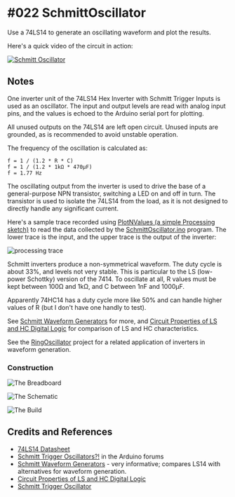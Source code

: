# #022 SchmittOscillator

Use a 74LS14 to generate an oscillating waveform and plot the results.

Here's a quick video of the circuit in action:

[![Schmitt Oscillator](https://img.youtube.com/vi/QV99ATHP2Xs/0.jpg)](https://www.youtube.com/watch?v=QV99ATHP2Xs)


## Notes

One inverter unit of the 74LS14 Hex Inverter with Schmitt Trigger Inputs is used as an oscillator.
The input and output levels are read with analog input pins, and the values is echoed to the Arduino serial port for plotting.

All unused outputs on the 74LS14 are left open circuit. Unused inputs are grounded, as is recommended to avoid unstable operation.

The frequency of the oscillation is calculated as:

    f = 1 / (1.2 * R * C)
    f = 1 / (1.2 * 1kΩ * 470µF)
    f = 1.77 Hz

The oscillating output from the inverter is used to drive the base of a general-purpose NPN transistor, switching a LED on and off in turn.
The transistor is used to isolate the 74LS14 from the load, as it is not designed to directly handle any significant current.

Here's a sample trace recorded using [PlotNValues (a simple Processing sketch)](../../processing/PlotNValues) to
read the data collected by the [SchmittOscillator.ino](./SchmittOscillator.ino) program.
The lower trace is the input, and the upper trace is the output of the inverter:

![processing trace](./assets/processing_trace.png?raw=true)

Schmitt inverters produce a non-symmetrical waveform. The duty cycle is about 33%, and levels not very stable.
This is particular to the LS (low-power Schottky) version of the 7414.
To oscillate at all, R values must be kept between 100Ω and 1kΩ, and C between 1nF and 1000µF.

Apparently 74HC14 has a duty cycle more like 50% and can handle higher values of R (but I don't have one handly to test).

See [Schmitt Waveform Generators](http://www.electronics-tutorials.ws/waveforms/generators.html) for more, and
[Circuit Properties of LS and HC Digital Logic](http://mysite.du.edu/~etuttle/electron/elect13.htm) for comparison of LS and HC characteristics.

See the [RingOscillator](../RingOscillator) project for a related application of inverters in waveform generation.

### Construction

![The Breadboard](./assets/SchmittOscillator_bb.jpg?raw=true)

![The Schematic](./assets/SchmittOscillator_schematic.jpg?raw=true)

![The Build](./assets/SchmittOscillator_build.jpg?raw=true)

## Credits and References
* [74LS14 Datasheet](https://www.futurlec.com/74LS/74LS14.shtml)
* [Schmitt Trigger Oscillators?!](http://forum.arduino.cc/index.php?topic=147691.0) in the Arduino forums
* [Schmitt Waveform Generators](http://www.electronics-tutorials.ws/waveforms/generators.html) - very informative; compares LS14 with alternatives for waveform generation.
* [Circuit Properties of LS and HC Digital Logic](http://mysite.du.edu/~etuttle/electron/elect13.htm)
* [Schmitt Trigger Oscillator](http://electronics-course.com/schmitt-trigger-oscillator)